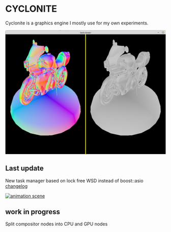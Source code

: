 
# CYCLONITE

Cyclonite is a graphics engine I mostly use for my own experiments.

![s1.png](./examples/gltf-viewer/screenshots/s1.png)

## Last update

New task manager based on lock free WSD instead of boost::asio
[changelog](CHANGELOG.md)

[![animation scene](https://img.youtube.com/vi/ZHRfJT3G68c/0.jpg)](https://www.youtube.com/watch?v=ZHRfJT3G68c)

## work in progress

Split compositor nodes into CPU and GPU nodes




